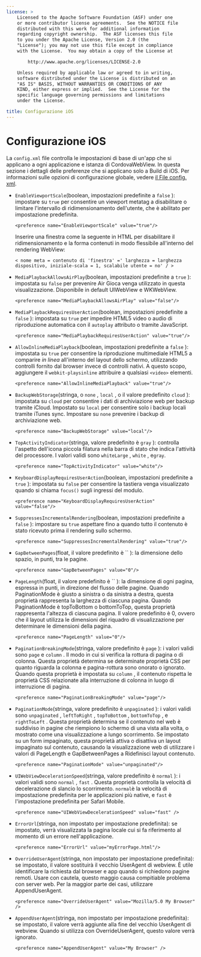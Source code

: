```yaml
---
license: >
    Licensed to the Apache Software Foundation (ASF) under one
    or more contributor license agreements.  See the NOTICE file
    distributed with this work for additional information
    regarding copyright ownership.  The ASF licenses this file
    to you under the Apache License, Version 2.0 (the
    "License"); you may not use this file except in compliance
    with the License.  You may obtain a copy of the License at

        http://www.apache.org/licenses/LICENSE-2.0

    Unless required by applicable law or agreed to in writing,
    software distributed under the License is distributed on an
    "AS IS" BASIS, WITHOUT WARRANTIES OR CONDITIONS OF ANY
    KIND, either express or implied.  See the License for the
    specific language governing permissions and limitations
    under the License.

title: Configurazione iOS
---
```


# Configurazione iOS

La `config.xml` file controlla le impostazioni di base di un'app che si applicano a ogni applicazione e istanza di CordovaWebView. In questa sezione i dettagli delle preferenze che si applicano solo a Build di iOS. Per informazioni sulle opzioni di configurazione globale, vedere [il File config. xml][1].

 [1]: config_ref_index.md.html#The%20config.xml%20File

*   `EnableViewportScale`(boolean, impostazioni predefinite a `false` ): impostare su `true` per consentire un viewport metatag a disabilitare o limitare l'intervallo di ridimensionamento dell'utente, che è abilitato per impostazione predefinita.

        <preference name="EnableViewportScale" value="true"/>


    Inserire una finestra come la seguente in HTML per disabilitare il ridimensionamento e la forma contenuti in modo flessibile all'interno del rendering WebView:

        < nome meta = contenuto di 'finestra' =' larghezza = larghezza dispositivo, iniziale-scala = 1, scalabile utente = no' / >


*   `MediaPlaybackAllowsAirPlay`(boolean, impostazioni predefinite a `true` ): impostata su `false` per prevenire Air Gioca venga utilizzato in questa visualizzazione. Disponibile in default UIWebView e WKWebView.

        <preference name="MediaPlaybackAllowsAirPlay" value="false"/>


*   `MediaPlaybackRequiresUserAction`(boolean, impostazioni predefinite a `false` ): impostata su `true` per impedire HTML5 video o audio di riproduzione automatica con il `autoplay` attributo o tramite JavaScript.

        <preference name="MediaPlaybackRequiresUserAction" value="true"/>


*   `AllowInlineMediaPlayback`(boolean, impostazioni predefinite a `false` ): impostata su `true` per consentire la riproduzione multimediale HTML5 a comparire *in linea* all'interno del layout dello schermo, utilizzando controlli fornito dal browser invece di controlli nativi. A questo scopo, aggiungere il `webkit-playsinline` attribuire a qualsiasi `<video>` elementi.

        <preference name="AllowInlineMediaPlayback" value="true"/>


*   `BackupWebStorage`(stringa, o `none` , `local` , o il valore predefinito `cloud` ): impostata su `cloud` per consentire i dati di archiviazione web per backup tramite iCloud. Impostato su `local` per consentire solo i backup locali tramite iTunes sync. Impostare su `none` prevenire i backup di archiviazione web.

        <preference name="BackupWebStorage" value="local"/>


*   `TopActivityIndicator`(stringa, valore predefinito è `gray` ): controlla l'aspetto dell'icona piccola filatura nella barra di stato che indica l'attività del processore. I valori validi sono `whiteLarge` , `white` , e`gray`.

        <preference name="TopActivityIndicator" value="white"/>


*   `KeyboardDisplayRequiresUserAction`(boolean, impostazioni predefinite a `true` ): impostata su `false` per consentire la tastiera venga visualizzato quando si chiama `focus()` sugli ingressi del modulo.

        <preference name="KeyboardDisplayRequiresUserAction" value="false"/>


*   `SuppressesIncrementalRendering`(boolean, impostazioni predefinite a `false` ): impostare su `true` aspettare fino a quando tutto il contenuto è stato ricevuto prima il rendering sullo schermo.

        <preference name="SuppressesIncrementalRendering" value="true"/>


*   `GapBetweenPages`(float, il valore predefinito è `` ): la dimensione dello spazio, in punti, tra le pagine.

        <preference name="GapBetweenPages" value="0"/>


*   `PageLength`(float, il valore predefinito è `` ): la dimensione di ogni pagina, espressa in punti, in direzione del flusso delle pagine. Quando PaginationMode è giusto a sinistra o da sinistra a destra, questa proprietà rappresenta la larghezza di ciascuna pagina. Quando PaginationMode è topToBottom o bottomToTop, questa proprietà rappresenta l'altezza di ciascuna pagina. Il valore predefinito è 0, ovvero che il layout utilizza le dimensioni del riquadro di visualizzazione per determinare le dimensioni della pagina.

        <preference name="PageLength" value="0"/>


*   `PaginationBreakingMode`(stringa, valore predefinito è `page` ): i valori validi sono `page` e `column` . Il modo in cui si verifica la rottura di pagina o di colonna. Questa proprietà determina se determinate proprietà CSS per quanto riguarda la colonna e pagina-rottura sono onorato o ignorato. Quando questa proprietà è impostata su `column` , il contenuto rispetta le proprietà CSS relazionate alla interruzione di colonna in luogo di interruzione di pagina.

        <preference name="PaginationBreakingMode" value="page"/>


*   `PaginationMode`(stringa, valore predefinito è `unpaginated` ): i valori validi sono `unpaginated` , `leftToRight` , `topToBottom` , `bottomToTop` , e `rightToLeft` . Questa proprietà determina se il contenuto nel web è suddiviso in pagine che riempiono lo schermo di una vista alla volta, o mostrato come una visualizzazione a lungo scorrimento. Se impostato su un form impaginato, questa proprietà attiva o disattiva un layout impaginato sul contenuto, causando la visualizzazione web di utilizzare i valori di PageLength e GapBetweenPages a Ridefinisci layout contenuto.

        <preference name="PaginationMode" value="unpaginated"/>


*   `UIWebViewDecelerationSpeed`(stringa, valore predefinito è `normal` ): i valori validi sono `normal` , `fast` . Questa proprietà controlla la velocità di decelerazione di slancio lo scorrimento. `normal`è la velocità di impostazione predefinita per le applicazioni più native, e `fast` è l'impostazione predefinita per Safari Mobile.

        <preference name="UIWebViewDecelerationSpeed" value="fast" />


*   `ErrorUrl`(stringa, non impostato per impostazione predefinita): se impostato, verrà visualizzata la pagina locale cui si fa riferimento al momento di un errore nell'applicazione.

        <preference name="ErrorUrl" value="myErrorPage.html"/>


*   `OverrideUserAgent`(stringa, non impostato per impostazione predefinita): se impostato, il valore sostituirà il vecchio UserAgent di webview. È utile identificare la richiesta dal browser e app quando si richiedono pagine remoti. Usare con cautela, questo maggio causa compitiable problema con server web. Per la maggior parte dei casi, utilizzare AppendUserAgent.

        <preference name="OverrideUserAgent" value="Mozilla/5.0 My Browser" />


*   `AppendUserAgent`(stringa, non impostato per impostazione predefinita): se impostato, il valore verrà aggiunte alla fine del vecchio UserAgent di webview. Quando si utilizza con OverrideUserAgent, questo valore verrà ignorato.

        <preference name="AppendUserAgent" value="My Browser" />
